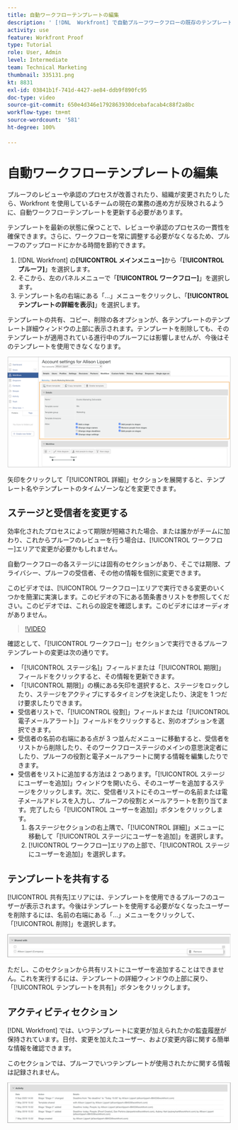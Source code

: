 ```yaml
---
title: 自動ワークフローテンプレートの編集
description: ' [!DNL  Workfront] で自動プルーフワークフローの既存のテンプレートに変更を加える方法を説明します。'
activity: use
feature: Workfront Proof
type: Tutorial
role: User, Admin
level: Intermediate
team: Technical Marketing
thumbnail: 335131.png
kt: 8831
exl-id: 03841b1f-741d-4427-ae84-ddb9f890fc95
doc-type: video
source-git-commit: 650e4d346e1792863930dcebafacab4c88f2a8bc
workflow-type: tm+mt
source-wordcount: '581'
ht-degree: 100%

---
```


# 自動ワークフローテンプレートの編集

プルーフのレビューや承認のプロセスが改善されたり、組織が変更されたりしたら、Workfront を使用しているチームの現在の業務の進め方が反映されるように、自動ワークフローテンプレートを更新する必要があります。

テンプレートを最新の状態に保つことで、レビューや承認のプロセスの一貫性を確保できます。さらに、ワークフローを常に調整する必要がなくなるため、プルーフのアップロードにかかる時間を節約できます。

1. [!DNL Workfront] の&#x200B;**[!UICONTROL メインメニュー]**&#x200B;から「**[!UICONTROL プルーフ]**」を選択します。
1. そこから、左のパネルメニューで「**[!UICONTROL ワークフロー]**」を選択します。
1. テンプレート名の右端にある「...」メニューをクリックし、「**[!UICONTROL テンプレートの詳細を表示]**」を選択します。

テンプレートの共有、コピー、削除の各オプションが、各テンプレートのテンプレート詳細ウィンドウの上部に表示されます。テンプレートを削除しても、そのテンプレートが適用されている進行中のプルーフには影響しませんが、今後はそのテンプレートを使用できなくなります。

![テンプレート詳細ウィンドウ](assets/proof-system-setup-edit-templates-details-area.png)

<!--
Lean More URLs
-->

矢印をクリックして「[!UICONTROL 詳細]」セクションを展開すると、テンプレート名やテンプレートのタイムゾーンなどを変更できます。

## ステージと受信者を変更する

効率化されたプロセスによって期限が短縮された場合、または誰かがチームに加わり、これからプルーフのレビューを行う場合は、[!UICONTROL ワークフロー]エリアで変更が必要かもしれません。

自動ワークフローの各ステージには固有のセクションがあり、そこでは期限、プライバシー、プルーフの受信者、その他の情報を個別に変更できます。

このビデオでは、[!UICONTROL ワークフロー]エリアで実行できる変更のいくつかを簡潔に実演します。このビデオの下にある箇条書きリストを参照してください。このビデオでは、これらの設定を確認します。このビデオにはオーディオがありません。

>[!VIDEO](https://video.tv.adobe.com/v/335131/?quality=12&learn=on)

確認として、「[!UICONTROL ワークフロー]」セクションで実行できるプルーフテンプレートの変更は次の通りです。

* 「[!UICONTROL ステージ名]」フィールドまたは「[!UICONTROL 期限]」フィールドをクリックすると、その情報を更新できます。
* 「[!UICONTROL 期限]」の横にある矢印を選択すると、ステージをロックしたり、ステージをアクティブにするタイミングを決定したり、決定を 1 つだけ要求したりできます。
* 受信者リストで、「[!UICONTROL 役割]」フィールドまたは「[!UICONTROL 電子メールアラート]」フィールドをクリックすると、別のオプションを選択できます。
* 受信者の名前の右端にある点が 3 つ並んだメニューに移動すると、受信者をリストから削除したり、そのワークフローステージのメインの意思決定者にしたり、プルーフの役割と電子メールアラートに関する情報を編集したりできます。
* 受信者をリストに追加する方法は 2 つあります。「[!UICONTROL ステージにユーザーを追加]」ウィンドウを開いたら、そのユーザーを追加するステージをクリックします。次に、受信者リストにそのユーザーの名前または電子メールアドレスを入力し、プルーフの役割とメールアラートを割り当てます。完了したら「[!UICONTROL ユーザーを追加]」ボタンをクリックします。
   1. 各ステージセクションの右上隅で、「[!UICONTROL 詳細]」メニューに移動して「[!UICONTROL ステージにユーザーを追加]」を選択します。
   1. [!UICONTROL ワークフロー]エリアの上部で、「[!UICONTROL ステージにユーザーを追加]」を選択します。

## テンプレートを共有する

[!UICONTROL 共有先]エリアには、テンプレートを使用できるプルーフのユーザーが表示されます。今後はテンプレートを使用する必要がなくなったユーザーを削除するには、名前の右端にある「...」メニューをクリックして、「[!UICONTROL 削除]」を選択します。

![[!UICONTROL 共有先]リスト](assets/proof-system-setups-edit-template-shared-with.png)

ただし、このセクションから共有リストにユーザーを追加することはできません。これを実行するには、テンプレートの詳細ウィンドウの上部に戻り、「[!UICONTROL テンプレートを共有]」ボタンをクリックします。

## アクティビティセクション

[!DNL Workfront] では、いつテンプレートに変更が加えられたかの監査履歴が保持されています。日付、変更を加えたユーザー、および変更内容に関する簡単な情報を確認できます。

このセクションでは、プルーフでいつテンプレートが使用されたかに関する情報は記録されません。

![プルーフアクティビティリスト](assets/proof-system-setups-edit-template-activity.png)
